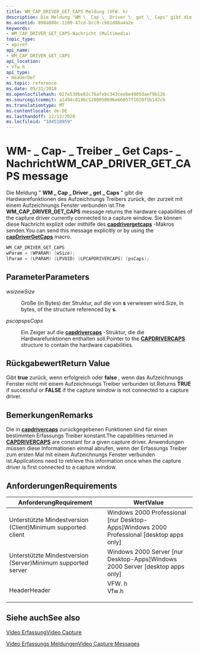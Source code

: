 ```yaml
---
title: WM_CAP_DRIVER_GET_CAPS Meldung (VFW. h)
description: Die Meldung "WM \_ Cap \_ Driver \_ get \_ Caps" gibt die Hardwarefunktionen des Aufzeichnungs Treibers zurück, der zurzeit mit einem Aufzeichnungs Fenster verbunden ist. Sie können diese Nachricht explizit oder mithilfe des capdrivergetcaps-Makros senden.
ms.assetid: 898a800c-1109-47cd-bcc9-cb61d86a4a2e
keywords:
- WM_CAP_DRIVER_GET_CAPS-Nachricht (Multimedia)
topic_type:
- apiref
api_name:
- WM_CAP_DRIVER_GET_CAPS
api_location:
- Vfw.h
api_type:
- HeaderDef
ms.topic: reference
ms.date: 05/31/2018
ms.openlocfilehash: 027e530be82c76afebc343ceebe4905daef9b126
ms.sourcegitcommit: a1494c819bc5200050696e66057f1020f5b142cb
ms.translationtype: MT
ms.contentlocale: de-DE
ms.lasthandoff: 12/12/2020
ms.locfileid: "104518959"
---
```

# <a name="wm_cap_driver_get_caps-message"></a><span data-ttu-id="4d735-105">WM- \_ Cap- \_ Treiber \_ Get Caps- \_ Nachricht</span><span class="sxs-lookup"><span data-stu-id="4d735-105">WM\_CAP\_DRIVER\_GET\_CAPS message</span></span>

<span data-ttu-id="4d735-106">Die Meldung " **WM \_ Cap \_ Driver \_ get \_ Caps** " gibt die Hardwarefunktionen des Aufzeichnungs Treibers zurück, der zurzeit mit einem Aufzeichnungs Fenster verbunden ist.</span><span class="sxs-lookup"><span data-stu-id="4d735-106">The **WM\_CAP\_DRIVER\_GET\_CAPS** message returns the hardware capabilities of the capture driver currently connected to a capture window.</span></span> <span data-ttu-id="4d735-107">Sie können diese Nachricht explizit oder mithilfe des [**capdrivergetcaps**](/windows/desktop/api/Vfw/nf-vfw-capdrivergetcaps) -Makros senden.</span><span class="sxs-lookup"><span data-stu-id="4d735-107">You can send this message explicitly or by using the [**capDriverGetCaps**](/windows/desktop/api/Vfw/nf-vfw-capdrivergetcaps) macro.</span></span>


```C++
WM_CAP_DRIVER_GET_CAPS 
wParam = (WPARAM) (wSize); 
lParam = (LPARAM) (LPVOID) (LPCAPDRIVERCAPS) (psCaps); 
```



## <a name="parameters"></a><span data-ttu-id="4d735-108">Parameter</span><span class="sxs-lookup"><span data-stu-id="4d735-108">Parameters</span></span>

<dl> <dt>

<span data-ttu-id="4d735-109"><span id="wSize"></span><span id="wsize"></span><span id="WSIZE"></span>*wsize*</span><span class="sxs-lookup"><span data-stu-id="4d735-109"><span id="wSize"></span><span id="wsize"></span><span id="WSIZE"></span>*wSize*</span></span>
</dt> <dd>

<span data-ttu-id="4d735-110">Größe (in Bytes) der Struktur, auf die von **s** verwiesen wird.</span><span class="sxs-lookup"><span data-stu-id="4d735-110">Size, in bytes, of the structure referenced by **s**.</span></span>

</dd> <dt>

<span data-ttu-id="4d735-111"><span id="psCaps"></span><span id="pscaps"></span><span id="PSCAPS"></span>*pscaps*</span><span class="sxs-lookup"><span data-stu-id="4d735-111"><span id="psCaps"></span><span id="pscaps"></span><span id="PSCAPS"></span>*psCaps*</span></span>
</dt> <dd>

<span data-ttu-id="4d735-112">Ein Zeiger auf die [**capdrivercaps**](/windows/win32/api/vfw/ns-vfw-capdrivercaps) -Struktur, die die Hardwarefunktionen enthalten soll.</span><span class="sxs-lookup"><span data-stu-id="4d735-112">Pointer to the [**CAPDRIVERCAPS**](/windows/win32/api/vfw/ns-vfw-capdrivercaps) structure to contain the hardware capabilities.</span></span>

</dd> </dl>

## <a name="return-value"></a><span data-ttu-id="4d735-113">Rückgabewert</span><span class="sxs-lookup"><span data-stu-id="4d735-113">Return Value</span></span>

<span data-ttu-id="4d735-114">Gibt **true** zurück, wenn erfolgreich oder **false** , wenn das Aufzeichnungs Fenster nicht mit einem Aufzeichnungs Treiber verbunden ist.</span><span class="sxs-lookup"><span data-stu-id="4d735-114">Returns **TRUE** if successful or **FALSE** if the capture window is not connected to a capture driver.</span></span>

## <a name="remarks"></a><span data-ttu-id="4d735-115">Bemerkungen</span><span class="sxs-lookup"><span data-stu-id="4d735-115">Remarks</span></span>

<span data-ttu-id="4d735-116">Die in [**capdrivercaps**](/windows/win32/api/vfw/ns-vfw-capdrivercaps) zurückgegebenen Funktionen sind für einen bestimmten Erfassungs Treiber konstant.</span><span class="sxs-lookup"><span data-stu-id="4d735-116">The capabilities returned in [**CAPDRIVERCAPS**](/windows/win32/api/vfw/ns-vfw-capdrivercaps) are constant for a given capture driver.</span></span> <span data-ttu-id="4d735-117">Anwendungen müssen diese Informationen einmal abrufen, wenn der Erfassungs Treiber zum ersten Mal mit einem Aufzeichnungs Fenster verbunden ist.</span><span class="sxs-lookup"><span data-stu-id="4d735-117">Applications need to retrieve this information once when the capture driver is first connected to a capture window.</span></span>

## <a name="requirements"></a><span data-ttu-id="4d735-118">Anforderungen</span><span class="sxs-lookup"><span data-stu-id="4d735-118">Requirements</span></span>



| <span data-ttu-id="4d735-119">Anforderung</span><span class="sxs-lookup"><span data-stu-id="4d735-119">Requirement</span></span> | <span data-ttu-id="4d735-120">Wert</span><span class="sxs-lookup"><span data-stu-id="4d735-120">Value</span></span> |
|-------------------------------------|----------------------------------------------------------------------------------|
| <span data-ttu-id="4d735-121">Unterstützte Mindestversion (Client)</span><span class="sxs-lookup"><span data-stu-id="4d735-121">Minimum supported client</span></span><br/> | <span data-ttu-id="4d735-122">Windows 2000 Professional \[nur Desktop-Apps\]</span><span class="sxs-lookup"><span data-stu-id="4d735-122">Windows 2000 Professional \[desktop apps only\]</span></span><br/>                       |
| <span data-ttu-id="4d735-123">Unterstützte Mindestversion (Server)</span><span class="sxs-lookup"><span data-stu-id="4d735-123">Minimum supported server</span></span><br/> | <span data-ttu-id="4d735-124">Windows 2000 Server \[nur Desktop-Apps\]</span><span class="sxs-lookup"><span data-stu-id="4d735-124">Windows 2000 Server \[desktop apps only\]</span></span><br/>                             |
| <span data-ttu-id="4d735-125">Header</span><span class="sxs-lookup"><span data-stu-id="4d735-125">Header</span></span><br/>                   | <dl> <span data-ttu-id="4d735-126"><dt>VFW. h</dt></span><span class="sxs-lookup"><span data-stu-id="4d735-126"><dt>Vfw.h</dt></span></span> </dl> |



## <a name="see-also"></a><span data-ttu-id="4d735-127">Siehe auch</span><span class="sxs-lookup"><span data-stu-id="4d735-127">See also</span></span>

<dl> <dt>

[<span data-ttu-id="4d735-128">Video Erfassung</span><span class="sxs-lookup"><span data-stu-id="4d735-128">Video Capture</span></span>](video-capture.md)
</dt> <dt>

[<span data-ttu-id="4d735-129">Video Erfassungs Meldungen</span><span class="sxs-lookup"><span data-stu-id="4d735-129">Video Capture Messages</span></span>](video-capture-messages.md)
</dt> </dl>

 

 





